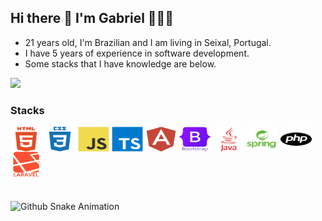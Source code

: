 
## Hi there 👋 I'm Gabriel 👨🏻‍💻

- 21 years old, I'm Brazilian and I am living in Seixal, Portugal.
- I have 5 years of experience in software development. 
- Some stacks that I have knowledge are below.

<a href="https://www.linkedin.com/in/gabriel-oliveira-b845581a3/" target="_blank"><img src="https://img.shields.io/badge/linkedin-0A66C2?style=for-the-badge&logo=linkedin&logoColor=white"/></a>

### Stacks
<div>
    <img align="center"  height="40" width="50" src="https://raw.githubusercontent.com/devicons/devicon/master/icons/html5/html5-plain-wordmark.svg">
    <img align="center"  height="40" width="50" src="https://raw.githubusercontent.com/devicons/devicon/master/icons/css3/css3-plain-wordmark.svg">
    <img align="center"  height="40" width="50" src="https://raw.githubusercontent.com/devicons/devicon/master/icons/javascript/javascript-original.svg">
    <img align="center"  height="40" width="50" src="https://raw.githubusercontent.com/devicons/devicon/master/icons/typescript/typescript-original.svg">
    <img align="center"  height="40" width="50" src="https://raw.githubusercontent.com/devicons/devicon/1119b9f84c0290e0f0b38982099a2bd027a48bf1/icons/angularjs/angularjs-plain.svg">
    <img align="center"  height="40" width="50" src="https://raw.githubusercontent.com/devicons/devicon/master/icons/bootstrap/bootstrap-original-wordmark.svg">
    <img align="center"  height="40" width="50" src="https://raw.githubusercontent.com/devicons/devicon/1119b9f84c0290e0f0b38982099a2bd027a48bf1/icons/java/java-plain-wordmark.svg">
    <img align="center"  height="40" width="50" src="https://raw.githubusercontent.com/devicons/devicon/1119b9f84c0290e0f0b38982099a2bd027a48bf1/icons/spring/spring-original-wordmark.svg">
    <img align="center"  height="40" width="50" src="https://github.com/devicons/devicon/blob/master/icons/php/php-plain.svg">
    <img align="center"  height="40" width="50" src="https://raw.githubusercontent.com/devicons/devicon/1119b9f84c0290e0f0b38982099a2bd027a48bf1/icons/laravel/laravel-plain-wordmark.svg">
    
</div>

#

![Github Snake Animation](https://user-images.githubusercontent.com/50845287/198006983-1a7c22e4-633f-41c5-b5f7-201278b1700d.svg)
